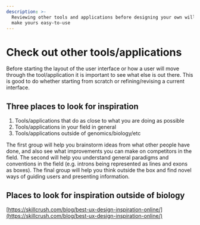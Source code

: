 ```yaml
---
description: >-
  Reviewing other tools and applications before designing your own will help you
  make yours easy-to-use
---
```


# Check out other tools/applications

Before starting the layout of the user interface or how a user will move through the tool/application it is important to see what else is out there. This is good to do whether starting from scratch or refining/revising a current interface.

## Three places to look for inspiration

1. Tools/applications that do as close to what you are doing as possible
2. Tools/applications in your field in general
3. Tools/applications outside of genomics/biology/etc

The first group will help you brainstorm ideas from what other people have done, and also see what improvements you can make on competitors in the field. The second will help you understand general paradigms and conventions in the field \(e.g. introns being represented as lines and exons as boxes\). The final group will help you think outside the box and find novel ways of guiding users and presenting information.

## Places to look for inspiration outside of biology

[https://skillcrush.com/blog/best-ux-design-inspiration-online/](https://skillcrush.com/blog/best-ux-design-inspiration-online/)





